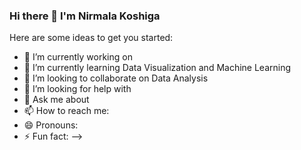 ### Hi there 👋 I'm Nirmala Koshiga




Here are some ideas to get you started:

- 🔭 I’m currently working on 
- 🌱 I’m currently learning Data Visualization and Machine Learning
- 👯 I’m looking to collaborate on Data Analysis
- 🤔 I’m looking for help with 
- 💬 Ask me about 
- 📫 How to reach me: 
- 😄 Pronouns: 
- ⚡ Fun fact:
-->
